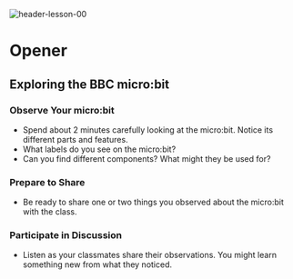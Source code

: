 ![header-lesson-00](assets/header-lesson-00.png)

# Opener

## Exploring the BBC micro:bit

### Observe Your micro:bit

- Spend about 2 minutes carefully looking at the micro:bit. Notice its different parts and features.
- What labels do you see on the micro:bit?
- Can you find different components? What might they be used for?

### Prepare to Share

- Be ready to share one or two things you observed about the micro:bit with the class.

### Participate in Discussion

- Listen as your classmates share their observations. You might learn something new from what they noticed.
